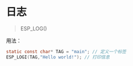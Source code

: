 # 日志

> ESP_LOG()

用法：

```c
static const char* TAG = "main"; // 定义一个标签
ESP_LOGI(TAG,"Hello world!"); // 打印信息
```